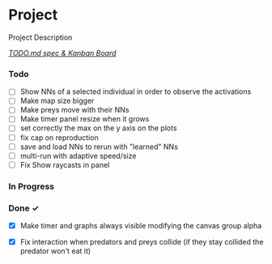 # Project

Project Description

<em>[TODO.md spec & Kanban Board](https://bit.ly/3fCwKfM)</em>

### Todo
 
- [ ] Show NNs of a selected individual in order to observe the activations  
- [ ] Make map size bigger  
- [ ] Make preys move with their NNs  
- [ ] Make timer panel resize when it grows  
- [ ] set correctly the max on the y axis on the plots  
- [ ] fix cap on reproduction  
- [ ] save and load NNs to rerun with "learned" NNs  
- [ ] multi-run with adaptive speed/size  
- [ ] Fix Show raycasts in panel  

### In Progress


### Done ✓

- [x] Make timer and graphs always visible modifying the canvas group alpha  
- [x] Fix interaction when predators and preys collide (if they stay collided the predator won't eat it) 

